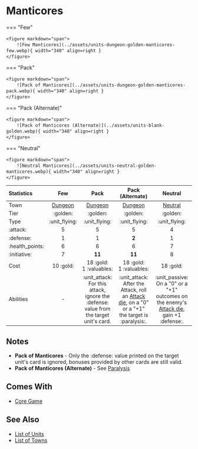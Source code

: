 # Manticores

=== "Few"

    <figure markdown="span">
        ![Few Manticores](../assets/units-dungeon-golden-manticores-few.webp){ width="340" align=right }
    </figure>

=== "Pack"

    <figure markdown="span">
        ![Pack of Manticores](../assets/units-dungeon-golden-manticores-pack.webp){ width="340" align=right }
    </figure>

=== "Pack (Alternate)"

    <figure markdown="span">
        ![Pack of Manticores (Alternate)](../assets/units-blank-golden.webp){ width="340" align=right }
    </figure>

=== "Neutral"

    <figure markdown="span">
        ![Neutral Manticores](../assets/units-neutral-golden-manticores.webp){ width="340" align=right }
    </figure>


| Statistics | Few | Pack | Pack (Alternate) | Neutral |
| :--- | :---: | :---: | :---: | :---: |
| Town | [Dungeon](../towns/dungeon.md) | [Dungeon](../towns/dungeon.md) | [Dungeon](../towns/dungeon.md) | [Neutral](../towns/neutral.md) |
| Tier | :golden: | :golden: | :golden: | :golden: |
| Type | :unit_flying: | :unit_flying: | :unit_flying: | :unit_flying: |
| :attack: | 5 | 5 | 5 | 4 |
| :defense: | 1 | 1 | **2** | 1 |
| :health_points: | 6 | 6 | 6 | 7 |
| :initiative: | 7 | **11** | **11** | 8 |
| Cost | 10 :gold: | 18 :gold:<br>1 :valuables: | 18 :gold:<br>1 :valuables: | 18 :gold: |
| Abilities | - | :unit_attack: For this attack, ignore the :defense: value from the target unit's card. | :unit_attack: After the Attack, roll an [Attack die](../dice.md#attack-die), on a "0" or a "+1" the target is :paralysis:. | :unit_passive: On a "0" or a "+1" outcomes on the enemy's [Attack die](../dice.md#attack-die), gain +1 :defense:. |


## Notes

- **Pack of Manticores** - Only the :defense: value printed on the target unit's card is ignored, bonuses provided by other cards are still valid.
- **Pack of Manticores (Alternate)** - See [Paralysis](../keywords/paralysis.md)


## Comes With

- [Core Game](../content/core_game.md)


## See Also

- [List of Units](index.md)
- [List of Towns](../towns/index.md)